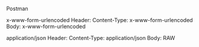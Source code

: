 Postman

x-www-form-urlencoded
    Header:
        Content-Type: x-www-form-urlencoded
    Body:
        x-www-form-urlencoded

application/json
    Header:
        Content-Type: application/json
    Body:
        RAW
